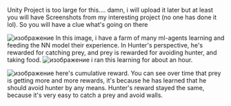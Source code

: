Unity Project is too large for this....
damn, i will upload it later but at least you will have Screenshots from my interesting project (no one has done it lol). So you will have a clue what's going on there

![изображение](https://github.com/aizeld/Hunter_Prey_ML_Agents_Unity/assets/112880067/b66fdc86-d93c-4543-b3fa-5a187a45e368)
In this image, i have a farm of many ml-agents learning and feeding the NN model their experience.
In Hunter's perspective, he's rewarded for catching prey, and prey is rewarded for avoiding hunter, and taking food. 
![изображение](https://github.com/aizeld/Hunter_Prey_ML_Agents_Unity/assets/112880067/2315f9b5-119f-4c8c-8679-90d84c04b7be)
i ran this learning for about an hour. 

![изображение](https://github.com/aizeld/Hunter_Prey_ML_Agents_Unity/assets/112880067/350f1be0-bbb4-4d74-9119-3753ec8aeb48)
here's cumulative reward. You can see over time that prey is getting more and more rewards, it's because he has learned that
he should avoid hunter by any means. Hunter's reward stayed the same, because it's very easy to catch a prey and avoid walls. 

